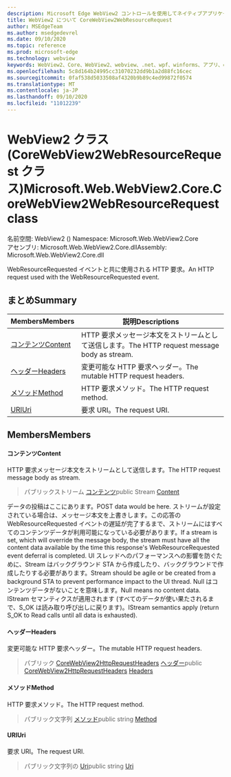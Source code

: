 ```yaml
---
description: Microsoft Edge WebView2 コントロールを使用してネイティブアプリケーションに web 技術 (HTML、CSS、JavaScript) を埋め込む
title: WebView2 について CoreWebView2WebResourceRequest
author: MSEdgeTeam
ms.author: msedgedevrel
ms.date: 09/10/2020
ms.topic: reference
ms.prod: microsoft-edge
ms.technology: webview
keywords: WebView2、Core、WebView2、webview、.net、wpf、winforms、アプリ、edge、CoreWebView2、CoreWebView2Controller、browser control、edge html、Microsoft の WebView2。 CoreWebView2WebResourceRequest。
ms.openlocfilehash: 5c8d164b24995cc31070232dd9b1a2d88fc16cec
ms.sourcegitcommit: 0faf538d5033508af4320b9b89c4ed99872f0574
ms.translationtype: MT
ms.contentlocale: ja-JP
ms.lasthandoff: 09/10/2020
ms.locfileid: "11012239"
---
```

# <span data-ttu-id="3d950-104">WebView2 クラス (CoreWebView2WebResourceRequest クラス)</span><span class="sxs-lookup"><span data-stu-id="3d950-104">Microsoft.Web.WebView2.Core.CoreWebView2WebResourceRequest class</span></span> 

<span data-ttu-id="3d950-105">名前空間: WebView2 () </span><span class="sxs-lookup"><span data-stu-id="3d950-105">Namespace: Microsoft.Web.WebView2.Core</span></span>\
<span data-ttu-id="3d950-106">アセンブリ: Microsoft.Web.WebView2.Core.dll</span><span class="sxs-lookup"><span data-stu-id="3d950-106">Assembly: Microsoft.Web.WebView2.Core.dll</span></span>

<span data-ttu-id="3d950-107">WebResourceRequested イベントと共に使用される HTTP 要求。</span><span class="sxs-lookup"><span data-stu-id="3d950-107">An HTTP request used with the WebResourceRequested event.</span></span>

## <span data-ttu-id="3d950-108">まとめ</span><span class="sxs-lookup"><span data-stu-id="3d950-108">Summary</span></span>

 <span data-ttu-id="3d950-109">Members</span><span class="sxs-lookup"><span data-stu-id="3d950-109">Members</span></span>                        | <span data-ttu-id="3d950-110">説明</span><span class="sxs-lookup"><span data-stu-id="3d950-110">Descriptions</span></span>
--------------------------------|---------------------------------------------
[<span data-ttu-id="3d950-111">コンテンツ</span><span class="sxs-lookup"><span data-stu-id="3d950-111">Content</span></span>](#content) | <span data-ttu-id="3d950-112">HTTP 要求メッセージ本文をストリームとして送信します。</span><span class="sxs-lookup"><span data-stu-id="3d950-112">The HTTP request message body as stream.</span></span>
[<span data-ttu-id="3d950-113">ヘッダー</span><span class="sxs-lookup"><span data-stu-id="3d950-113">Headers</span></span>](#headers) | <span data-ttu-id="3d950-114">変更可能な HTTP 要求ヘッダー。</span><span class="sxs-lookup"><span data-stu-id="3d950-114">The mutable HTTP request headers.</span></span>
[<span data-ttu-id="3d950-115">メソッド</span><span class="sxs-lookup"><span data-stu-id="3d950-115">Method</span></span>](#method) | <span data-ttu-id="3d950-116">HTTP 要求メソッド。</span><span class="sxs-lookup"><span data-stu-id="3d950-116">The HTTP request method.</span></span>
[<span data-ttu-id="3d950-117">URI</span><span class="sxs-lookup"><span data-stu-id="3d950-117">Uri</span></span>](#uri) | <span data-ttu-id="3d950-118">要求 URI。</span><span class="sxs-lookup"><span data-stu-id="3d950-118">The request URI.</span></span>

## <span data-ttu-id="3d950-119">Members</span><span class="sxs-lookup"><span data-stu-id="3d950-119">Members</span></span>

#### <span data-ttu-id="3d950-120">コンテンツ</span><span class="sxs-lookup"><span data-stu-id="3d950-120">Content</span></span> 

<span data-ttu-id="3d950-121">HTTP 要求メッセージ本文をストリームとして送信します。</span><span class="sxs-lookup"><span data-stu-id="3d950-121">The HTTP request message body as stream.</span></span>

> <span data-ttu-id="3d950-122">パブリックストリーム [コンテンツ](#content)</span><span class="sxs-lookup"><span data-stu-id="3d950-122">public Stream [Content](#content)</span></span>

<span data-ttu-id="3d950-123">データの投稿はここにあります。</span><span class="sxs-lookup"><span data-stu-id="3d950-123">POST data would be here.</span></span> <span data-ttu-id="3d950-124">ストリームが設定されている場合は、メッセージ本文を上書きします。この応答の WebResourceRequested イベントの遅延が完了するまで、ストリームにはすべてのコンテンツデータが利用可能になっている必要があります。</span><span class="sxs-lookup"><span data-stu-id="3d950-124">If a stream is set, which will override the message body, the stream must have all the content data available by the time this response's WebResourceRequested event deferral is completed.</span></span> <span data-ttu-id="3d950-125">UI スレッドへのパフォーマンスへの影響を防ぐために、Stream はバックグラウンド STA から作成したり、バックグラウンドで作成したりする必要があります。</span><span class="sxs-lookup"><span data-stu-id="3d950-125">Stream should be agile or be created from a background STA to prevent performance impact to the UI thread.</span></span> <span data-ttu-id="3d950-126">Null はコンテンツデータがないことを意味します。</span><span class="sxs-lookup"><span data-stu-id="3d950-126">Null means no content data.</span></span> <span data-ttu-id="3d950-127">IStream セマンティクスが適用されます (すべてのデータが使い果たされるまで、S_OK は読み取り呼び出しに戻ります)。</span><span class="sxs-lookup"><span data-stu-id="3d950-127">IStream semantics apply (return S_OK to Read calls until all data is exhausted).</span></span>

#### <span data-ttu-id="3d950-128">ヘッダー</span><span class="sxs-lookup"><span data-stu-id="3d950-128">Headers</span></span> 

<span data-ttu-id="3d950-129">変更可能な HTTP 要求ヘッダー。</span><span class="sxs-lookup"><span data-stu-id="3d950-129">The mutable HTTP request headers.</span></span>

> <span data-ttu-id="3d950-130">パブリック [CoreWebView2HttpRequestHeaders](microsoft-web-webview2-core-corewebview2httprequestheaders.md) [ヘッダー](#headers)</span><span class="sxs-lookup"><span data-stu-id="3d950-130">public [CoreWebView2HttpRequestHeaders](microsoft-web-webview2-core-corewebview2httprequestheaders.md) [Headers](#headers)</span></span>

#### <span data-ttu-id="3d950-131">メソッド</span><span class="sxs-lookup"><span data-stu-id="3d950-131">Method</span></span> 

<span data-ttu-id="3d950-132">HTTP 要求メソッド。</span><span class="sxs-lookup"><span data-stu-id="3d950-132">The HTTP request method.</span></span>

> <span data-ttu-id="3d950-133">パブリック文字列 [メソッド](#method)</span><span class="sxs-lookup"><span data-stu-id="3d950-133">public string [Method](#method)</span></span>

#### <span data-ttu-id="3d950-134">URI</span><span class="sxs-lookup"><span data-stu-id="3d950-134">Uri</span></span> 

<span data-ttu-id="3d950-135">要求 URI。</span><span class="sxs-lookup"><span data-stu-id="3d950-135">The request URI.</span></span>

> <span data-ttu-id="3d950-136">パブリック文字列の [Uri](#uri)</span><span class="sxs-lookup"><span data-stu-id="3d950-136">public string [Uri](#uri)</span></span>

